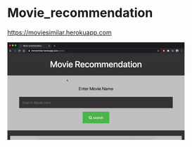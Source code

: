 # Movie_recommendation

https://moviesimilar.herokuapp.com

<img src='movie_recommendation.gif' width="80%" height="80%">
